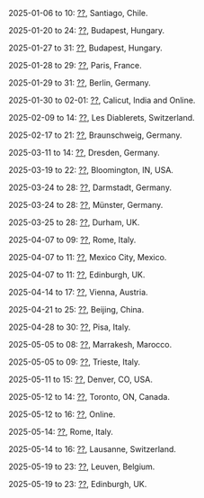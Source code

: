 2025-01-06 to 10: [??](https://eventos.cmm.uchile.cl/escuelappe2025/), Santiago, Chile.

2025-01-20 to 24: [??](https://erdoscenter.renyi.hu/events/school-disordered-media "The School on Disordered Media explores stochastic processes in disordered systems. Key topics include random walks in random environments, percolation theory, and spin glasses. The event covers statistical mechanics, probability theory, and applications in condensed matter physics, emphasizing mathematical models for complex, heterogeneous media."), Budapest, Hungary.

2025-01-27 to 31: [??](https://erdoscenter.renyi.hu/events/workshop-disordered-media "This workshop examines disordered media through stochastic models. Topics include random media transport, localization phenomena, and disordered spin systems. It explores mathematical frameworks like percolation and random matrix theory, with applications in statistical physics, materials science, and complex systems analysis."), Budapest, Hungary.

2025-01-28 to 29: [??](https://irs.math.cnrs.fr/2025/ "The IHP Workshop on Inhomogeneous Random Systems explores stochastic processes in heterogeneous environments. Topics include random walks in disordered media, interacting particle systems, and spatial stochastic models. It addresses applications in statistical physics, biology, and materials science, focusing on mathematical rigor and interdisciplinary connections."), Paris, France.

2025-01-29 to 31: [??](https://www.wias-berlin.de/workshops/csps25/ "This workshop explores critical behavior in spatial particle systems. Topics include phase transitions, interacting particle systems, and scaling limits. It covers mathematical models like the voter model and contact process, with applications in statistical mechanics and population dynamics, emphasizing critical phenomena and universality."), Berlin, Germany.

2025-01-30 to 02-01: [??](https://sites.google.com/nitc.ac.in/icapssp25/ "ICAPSSP 2025 focuses on applied probability, statistics, and stochastic processes. Topics include time series analysis, stochastic differential equations, and Bayesian inference. The conference explores applications in finance, epidemiology, and engineering, bridging theoretical advancements with practical solutions for modeling uncertainty and complex systems."), Calicut, India and Online.

2025-02-09 to 14: [??](https://indico.global/event/9635/ "This workshop delves into stochastic equations and dynamics, covering stochastic differential equations, Markov processes, and random dynamical systems. Topics include stochastic stability, ergodicity, and applications in statistical physics, finance, and biology. It emphasizes mathematical rigor and interdisciplinary connections in modeling random phenomena."), Les Diablerets, Switzerland.

2025-02-17 to 21: [??](https://tu-braunschweig.de/stochastik/aktuell/workshops "This workshop focuses on stochastic processes on random geometries, covering random walks on graphs, diffusion on fractals, and stochastic partial differential equations. Topics include percolation, random media, and applications in statistical physics and network science, emphasizing probabilistic models for complex spatial structures."), Braunschweig, Germany.

2025-03-11 to 14: [??](https://gpsd-2025.de "GPSD 2025 focuses on probability and statistics, covering stochastic processes, high-dimensional statistics, and time series analysis. Topics include random matrices, Bayesian nonparametrics, and applications in finance, biology, and machine learning, emphasizing theoretical and applied advancements."), Dresden, Germany.

2025-03-19 to 22: [??](https://ssp.stat.indiana.edu "SSP 2025 explores stochastic processes, covering Markov chains, Brownian motion, and stochastic differential equations. Topics include branching processes, random walks, and applications in queueing theory, finance, and biology, emphasizing theoretical advancements and practical modeling."), Bloomington, IN, USA.

2025-03-24 to 28: [??](https://www2.mathematik.tu-darmstadt.de/~stochastik/SpringSchool2025/ "This spring school explores extrema of logarithmically correlated random fields, covering Gaussian free fields, branching random walks, and extreme value theory. Topics include applications in statistical physics, disordered systems, and finance, emphasizing mathematical models for rare events."), Darmstadt, Germany.

2025-03-24 to 28: [??](https://www.uni-muenster.de/MathematicsMuenster/de/events/2025/ymcn_spring-school_spdes.shtml "This spring school explores stochastic partial differential equations (SPDEs), covering regularity theory, numerical methods, and stochastic analysis. Topics include stochastic heat equations, applications in fluid dynamics, and financial modeling, emphasizing recent theoretical and computational advancements."), Münster, Germany.

2025-03-25 to 28: [??](https://www.maths.dur.ac.uk/users/alpar.r.meszaros/web_DSMFG/2025_03_DSMFG.html "This symposium focuses on mean field games, covering stochastic control, partial differential equations, and game theory. Topics include Nash equilibria, large population dynamics, and applications in economics, crowd modeling, and energy systems, emphasizing mathematical modeling of collective behavior."), Durham, UK.

2025-04-07 to 09: [??](https://www1.mat.uniroma1.it/people/bertini/seps "This workshop explores stochastic equations and particle systems in statistical physics, covering interacting particle systems, stochastic PDEs, and hydrodynamics. Topics include scaling limits, fluctuations, and applications in nonequilibrium physics, emphasizing mathematical models for complex systems."), Rome, Italy.

2025-04-07 to 11: [??](https://cuwb.cimat.mx/node/68 "CUWB-IV explores frontiers in statistics and probability, covering stochastic processes, high-dimensional inference, and Bayesian methods. Topics include random matrices, time series, and applications in finance and biology, emphasizing theoretical advancements and interdisciplinary applications."), Mexico City, Mexico.

2025-04-07 to 11: [??](https://icms.org.uk/workshops/2025/numerical-modelling-nonlinear-stochastic-systems "This workshop focuses on numerical modeling of nonlinear stochastic systems, covering stochastic differential equations, Monte Carlo methods, and multiscale simulations. Topics include stochastic control, applications in climate modeling, and biophysics, emphasizing computational techniques for complex stochastic dynamics."), Edinburgh, UK.

2025-04-14 to 17: [??](https://regbynoise2025.conf.tuwien.ac.at/ "This workshop focuses on regularization by noise in stochastic systems, covering stochastic differential equations and random perturbations. Topics include noise-induced stability, stochastic resonance, and applications in physics and finance, emphasizing mathematical models for noise-driven phenomena."), Vienna, Austria.

2025-04-21 to 25: [??](https://cecam.org/workshop-details/future-directions-in-non-equilibrium-statistical-physics-1395 "This workshop explores non-equilibrium statistical physics, covering stochastic thermodynamics, fluctuation theorems, and active matter. Topics include nonequilibrium phase transitions, applications in biophysics and soft matter, emphasizing theoretical and computational advances in complex systems."), Beijing, China.

2025-04-28 to 30: [??](https://indico.sns.it/event/62/ "This workshop focuses on turbulence, covering stochastic models, turbulent flows, and statistical hydrodynamics. Topics include turbulence closure models, stochastic PDEs, and applications in atmospheric and oceanic flows, emphasizing mathematical and computational approaches to turbulent phenomena."), Pisa, Italy.

2025-05-05 to 08: [??](https://moscsa2025.com/ "MOSCSA 2025 explores stochastic analysis, covering stochastic calculus, martingale theory, and stochastic control. Topics include stochastic PDEs, applications in finance, and biological modeling, emphasizing mathematical rigor and interdisciplinary applications of stochastic processes."), Marrakesh, Marocco.

2025-05-05 to 09: [??](https://indico.ictp.it/event/10831 "This conference explores mixing times, bridging probability, computer science, and statistical physics. Topics include Markov chain convergence, random graphs, and spin systems, with applications in sampling algorithms and network dynamics, emphasizing interdisciplinary probabilistic approaches."), Trieste, Italy.

2025-05-11 to 15: [??](https://siam.org/conferences-events/siam-conferences/ds25 "DS 2025 focuses on dynamical systems, covering nonlinear dynamics, chaos, and stochastic differential equations. Topics include bifurcation analysis, synchronization, and applications in neuroscience, climate modeling, and engineering, emphasizing computational and analytical approaches to complex dynamics."), Denver, CO, USA.

2025-05-12 to 14: [??](http://www.fields.utoronto.ca/activities/24-25/optimal-stopping "This conference explores optimal stopping, focusing on stochastic control and decision-making under uncertainty. Topics include stopping times, martingale methods, and applications in option pricing, risk management, and insurance, emphasizing probabilistic models for financial optimization."), Toronto, ON, Canada.

2025-05-12 to 16: [??](https://wostmeeting.org "WOST 2025 focuses on stochastic thermodynamics, covering fluctuation theorems, entropy production, and nonequilibrium work relations. Topics include applications in biophysics, molecular motors, and active matter, emphasizing probabilistic frameworks for understanding thermodynamic processes at small scales."), Online.

2025-05-14: [??](https://sites.google.com/view/kmt-2025 "This workshop bridges stochastic methods and algorithmic analysis, focusing on random processes in complex systems. Topics include Markov chains, randomized algorithms, and stochastic optimization, with applications in network analysis, machine learning, and statistical physics, emphasizing probabilistic approaches to computational problems."), Rome, Italy.

2025-05-14 to 16: [??](https://cecam.org/workshop-details/stochastics-processes-inferences-in-complex-systems-1390 "This workshop explores stochastic processes for inference in complex systems, covering Bayesian methods, stochastic differential equations, and Monte Carlo techniques. Topics include inference in networks, biophysics, and climate modeling, emphasizing probabilistic tools for understanding and predicting complex system dynamics."), Lausanne, Switzerland.

2025-05-19 to 23: [??](https://indico.fys.kuleuven.be/event/106/ "This school explores nonequilibrium statistical mechanics, covering stochastic thermodynamics, fluctuation relations, and entropy production. Topics include applications in biophysics, active matter, and complex systems, emphasizing foundational probabilistic models for nonequilibrium phenomena."), Leuven, Belgium.

2025-05-19 to 23: [??](https://www.icms.org.uk/SGAtoML "This workshop explores signatures and rough paths, bridging stochastic analysis, geometry, and machine learning. Topics include rough path theory, signature-based feature extraction, and applications in time-series analysis and finance, emphasizing mathematical tools for complex data modeling."), Edinburgh, UK.

